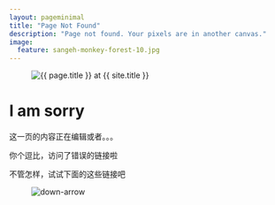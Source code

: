 ```yaml
---
layout: pageminimal
title: "Page Not Found"
description: "Page not found. Your pixels are in another canvas."
image:
  feature: sangeh-monkey-forest-10.jpg
---  
```

<figure>
<img src="{{ site.url }}/images/hmfaysal-404.jpg" alt="{{ page.title }} at {{ site.title }}">
</figure>
<div class="text-center">
<h1>I am sorry</h1>
<p>这一页的内容正在编辑或者。。。</p>
<p>你个逗比，访问了错误的链接啦</p>
<p>不管怎样，试试下面的这些链接吧</p>
</div>
<figure>
<img src="{{ site.url }}/images/bg-arrow.png" alt="down-arrow">
</figure>